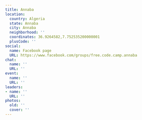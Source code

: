 ```yaml
---
title: Annaba
location:
  country: Algeria
  state: Annaba
  city: Annaba
  neighborhood: ''
  coordinates: 36.9264582,7.752535200000001
  plusCode: ''
social:
  name: Facebook page
  URL: https://www.facebook.com/groups/free.code.camp.annaba
chat:
  name: ''
  URL: ''
event:
  name: ''
  URL: ''
leaders:
- name: ''
  URL: ''
photos:
  old: ''
  cover: ''
---
```

